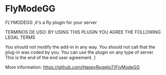 # FlyModeGG
FLYMODEGG ,it's a fly plugin for your server

TERMINOS DE USO: BY USING THIS PLUGIN YOU AGREE THE FOLLOWING LEGAL TERMS

You should not modify the add-in in any way. You should not call that the plug-in was coded by you.
You can use the plugin on any type of server This is the end of the end user agreement. }

More information: https://github.com/HappyRogelio7/FlyModeGG

